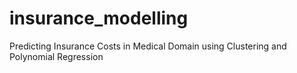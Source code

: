# insurance_modelling
Predicting Insurance Costs in Medical Domain using Clustering and Polynomial Regression
